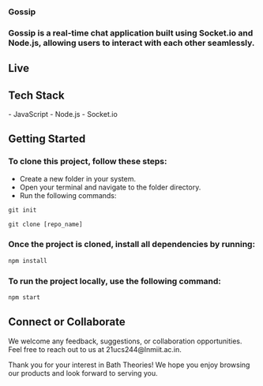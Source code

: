### Gossip

<h3>Gossip is a real-time chat application built using Socket.io and Node.js, allowing users to interact with each other seamlessly.</h3>
<h2>Live</h2> 

<h2>Tech Stack</h2>
- JavaScript
- Node.js
- Socket.io</h3>

<h2>Getting Started</h2>
<h3>To clone this project, follow these steps:</h3>

- Create a new folder in your system.
- Open your terminal and navigate to the folder directory.
- Run the following commands:
```javascript
git init
```

```javascript
git clone [repo_name]
```
<h3>Once the project is cloned, install all dependencies by running:</h3>
  
```javascript
npm install
```
  
<h3>To run the project locally, use the following command:</h3>
  
```javascript
npm start
``` 

<h2>Connect or Collaborate</h2>
We welcome any feedback, suggestions, or collaboration opportunities. 
Feel free to reach out to us at 21ucs244@lnmiit.ac.in.

Thank you for your interest in Bath Theories! We hope you enjoy browsing our products and look forward to serving you.
